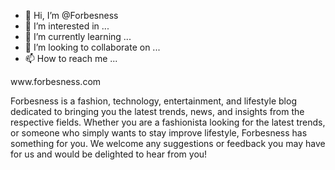 - 👋 Hi, I’m @Forbesness
- 👀 I’m interested in ...
- 🌱 I’m currently learning ...
- 💞️ I’m looking to collaborate on ...
- 📫 How to reach me ...

<!---
Forbesness/Forbesness is a ✨ special ✨ repository because its `README.md` (this file) appears on your GitHub profile.
You can click the Preview link to take a look at your changes.
---> www.forbesness.com
Forbesness is a fashion, technology, entertainment, and lifestyle blog dedicated to bringing you the latest trends, news, and insights from the respective fields. Whether you are a fashionista looking for the latest trends, or someone who simply wants to stay improve lifestyle, Forbesness has something for you. We welcome any suggestions or feedback you may have for us and would be delighted to hear from you!
